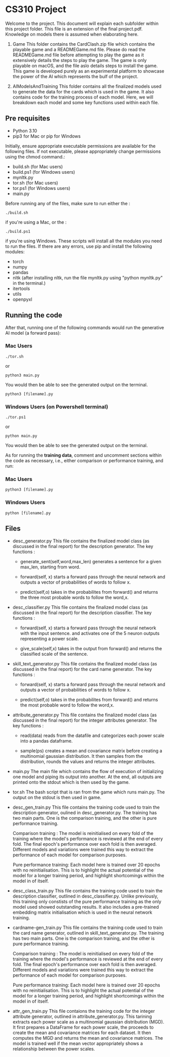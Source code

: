 # CS310 Project

Welcome to the project. This document will explain each subfolder within this project folder. This file is an extension of the final project.pdf. Knowledge on models there is assumed when elaborating here.

1. Game
This folder contains the CardClash.zip file which contains the playable game and a READMEGame.md file. Please do read the READMEGame.md file before attempting to play the game as it extensively details the steps to play the game. The game is only playable on macOS, and the file aslo details steps to install the game. This game is developed purely as an experimental platform to showcase the power of the AI which represents the bulf of the project.

2. AIModelsAndTraining
This folder contains all the finalized models used to generate the data for the cards which is used in the game. It also contains code for the training process of each model. Here, we will breakdown each model and some key functions used within each file. 

## Pre requisites
* Python 3.10
* pip3 for Mac or pip for Windows

Initially, ensure appropriate executable permissions are available for the following files. If not executable, please appropriately change permissions using the chmod command.:
- build.sh (for Mac users)
- build.ps1 (for Windows users)
- mynltk.py
- tor.sh (for Mac users)
- tor.ps1 (for Windows users)
- main.py

Before running any of the files, make sure to run either the :

    ./build.sh 
if you're using a Mac, or the :

    ./build.ps1 
if you're using Windows. These scripts will install all the modules you need to run the files. If there are any errors, use pip and install the following modules:
- torch
- numpy
- pandas
- nltk (after installing nltk, run the file mynltk.py using "python mynltk.py" in the terminal.)
- itertools
- utils
- openpyxl

## Running the code
After that, running one of the following commands would run the generative AI model (a forward pass):
### Mac Users
    ./tor.sh
or

    python3 main.py
You would then be able to see the generated output on the terminal. 

    python3 [filename].py

### Windows Users (on Powershell terminal)
    ./tor.ps1
or

    python main.py
    
You would then be able to see the generated output on the terminal. 

As for running the **training data**, comment and uncomment sections within the code as necessary, i.e., either comparison or performance training, and run:
### Mac Users
    python3 [filename].py

### Windows Users
    python [filename].py

## Files
* desc_generator.py
This file contains the finalized model class (as discussed in the final report) for the description generator.
The key functions :
  - generate_sent(self,word,max_len) generates a sentence for a given max_len, starting from word.
                    
  - forward(self, x) starts a forward pass through the neural network and outputs a vector of probabilities of words to follow x.
                    
  - predict(self,o) takes in the probabilites from forward() and returns the three most probable words to follow the word,x.

* desc_classifier.py
This file contains the finalized model class (as discussed in the final report) for the description classifier.
The key functions :
  - forward(self, x) starts a forward pass through the neural network with the input sentence. and activates one of the 5 neuron outputs representing a power scale.
                    
  - give_scale(self,x) takes in the output from forward() and returns the classified scale of the sentence.

* skill_text_generator.py
This file contains the finalized model class (as discussed in the final report) for the card name generator.
The key functions :
  - forward(self, x) starts a forward pass through the neural network and outputs a vector of probabilities of words to follow x.
                    
  - predict(self,o) takes in the probabilites from forward() and returns the most probable word to follow the word,x.

* attribute_generator.py
This file contains the finalized model class (as discussed in the final report) for the integer attributes generator.
The key functions :
  - read(data) reads from the datafile and categorizes each power scale into a pandas dataframe.
                    
  - sample(ps) creates a mean and covariance matrix before creating a multinomial gaussian distribution. It then samples from the distribution, rounds the values and returns the integer attributes.

* main.py
The main file which contains the flow of execution of initializing one model and piping its output into another. At the end,
all outputs are printed onto the stdout which is then used by the game.

* tor.sh
The bash script that is ran from the game which runs main.py. The output on the stdout is then used in game.

* desc_gen_train.py
This file contains the training code used to train the description generator, oulined in desc_generator.py. The training has two main parts. One is the comparison training, and the other is pure performance training. 

  Comparison training : The model is reinitialised on every fold of the training where the model's performance is reviewed at the end of every fold. The final epoch's performance   over each fold is then averaged. Different models and variations were trained this way to extract the performance of each model for comparison purposes.

  Pure performance training: Each model here is trained over 20 epochs with no reinitialisation. This is to highlight the actual potential of the model for a longer training        period, and highlight shortcomings within the model in of itself.

* desc_class_train.py
This file contains the training code used to train the description classifier, outlined in desc_classifier.py. Unlike previously, this training only constists of the pure performance training as the only model used showed outstanding results. It also includes a pre-trained embedding matrix initialisation which is used in the neural network training.

* cardname-gen_train.py
This file contains the training code used to train the card name generator, outlined in skill_text_generator.py. The training has two main parts. One is the comparison training, and the other is pure performance training. 

  Comparison training : The model is reinitialised on every fold of the training where the model's performance is reviewed at the end of every fold. The final epoch's performance over each fold is then averaged. Different models and variations were trained this way to extract the performance of each model for comparison purposes.

  Pure performance training: Each model here is trained over 20 epochs with no reinitialisation. This is to highlight the actual potential of the model for a longer training period, and highlight shortcomings within the model in of itself.

* attr_gen_train.py
This file contaions the training code for the integer attribute generator, outlined in attribute_generator.py. This tarining extracts each power scale as a multinomial gaussian distribution (MGD). It first prepares a DataFrame for each power scale, the proceeds to create the mean and covariance matrices for each dataset. It then computes the MGD and returns the mean and covariance matrices. The model is trained well if the mean vector appropriately shows a relationship between the power scales.
